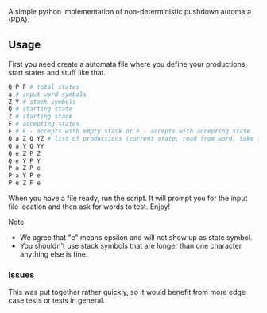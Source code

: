 A simple python implementation of non-deterministic pushdown automata (PDA).

## Usage

First you need create a automata file where you define your productions, start states and stuff like that.

```python
Q P F # total states
a # input word symbols
Z Y # stack symbols
Q # starting state
Z # starting stack
F # accepting states
F # E - accepts with empty stack or F - accepts with accepting state
Q a Z Q YZ # list of productions (current state, read from word, take from stack, next state, add to stack)
Q a Y Q YY
Q e Z P Z
Q e Y P Y 
P a Z P e 
P a Y P e
P e Z F e
```

When you have a file ready, run the script. It will prompt you for the input file location and then ask for words to test. Enjoy!

> [!NOTE]
> * We agree that "e" means epsilon and will not show up as state symbol.
> * You shouldn't use stack symbols that are longer than one character anything else is fine.

### Issues
This was put together rather quickly, so it would benefit from more edge case tests or tests in general.
